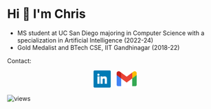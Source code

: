 # Hi 👋 I'm Chris

- MS student at UC San Diego majoring in Computer Science with a specialization in Artificial Intelligence (2022-24)
- Gold Medalist and BTech CSE, IIT Gandhinagar (2018-22)

Contact:

<p align='center'>
<a href="http://linkedin.com/in/chrisfrancis09"><img height="40" src="icons/linkedin.png"></a>&nbsp;&nbsp;
<a href="mailto:chris.francis@iitgn.ac.in"><img height="40" src="icons/gmail.png"></a>
</p>

![views](https://komarev.com/ghpvc/?username=frank-chris&color=4F94EF&style=flat-square)
